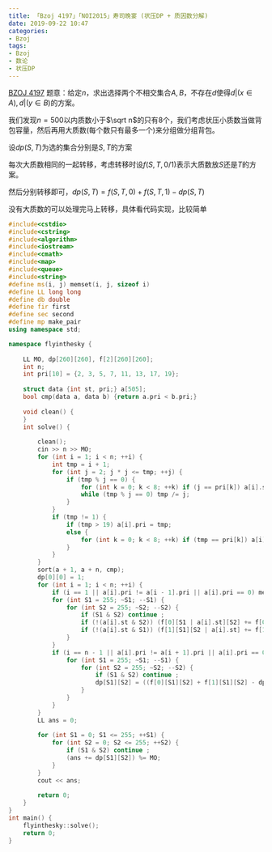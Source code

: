 ```yaml
---
title: 「Bzoj 4197」「NOI2015」寿司晚宴 (状压DP + 质因数分解)
date: 2019-09-22 10:47
categories:
- Bzoj
tags:
- Bzoj
- 数论
- 状压DP
---
```

[BZOJ 4197](http://www.lydsy.com/JudgeOnline/problem.php?id=4197)
题意：给定$n$，求出选择两个不相交集合$A,B$，不存在$d$使得$d|(x\in A), d|(y\in B)$的方案。

我们发现$n=500$以内质数小于$\sqrt n$的只有$8$个，我们考虑状压小质数当做背包容量，然后再用大质数(每个数只有最多一个)来分组做分组背包。

设$dp(S,T)$为选的集合分别是$S,T$的方案

每次大质数相同的一起转移，考虑转移时设$f(S,T,0/1)$表示大质数放$S$还是$T$的方案。

然后分别转移即可，$dp(S,T)=f(S,T,0)+f(S,T,1)-dp(S, T)$

没有大质数的可以处理完马上转移，具体看代码实现，比较简单

<!-- more -->

```c++
#include<cstdio> 
#include<cstring>
#include<algorithm>
#include<iostream>
#include<cmath>
#include<map>
#include<queue>
#include<string>
#define ms(i, j) memset(i, j, sizeof i)
#define LL long long
#define db double
#define fir first
#define sec second
#define mp make_pair
using namespace std;

namespace flyinthesky {
	
	LL MO, dp[260][260], f[2][260][260];
	int n;
	int pri[10] = {2, 3, 5, 7, 11, 13, 17, 19};
	
	struct data {int st, pri;} a[505];
	bool cmp(data a, data b) {return a.pri < b.pri;}
	
    void clean() {
	}
    int solve() {
    	
		clean();
		cin >> n >> MO;
		for (int i = 1; i < n; ++i) {
			int tmp = i + 1;
			for (int j = 2; j * j <= tmp; ++j) {
				if (tmp % j == 0) {
					for (int k = 0; k < 8; ++k) if (j == pri[k]) a[i].st |= (1 << k);
					while (tmp % j == 0) tmp /= j;
				}
			}
			if (tmp != 1) {
				if (tmp > 19) a[i].pri = tmp;
				else {
					for (int k = 0; k < 8; ++k) if (tmp == pri[k]) a[i].st |= (1 << k);
				}
			}
		}
		sort(a + 1, a + n, cmp);
		dp[0][0] = 1;
		for (int i = 1; i < n; ++i) {
			if (i == 1 || a[i].pri != a[i - 1].pri || a[i].pri == 0) memcpy(f[0], dp, sizeof dp), memcpy(f[1], dp, sizeof dp);
			for (int S1 = 255; ~S1; --S1) {
				for (int S2 = 255; ~S2; --S2) {
					if (S1 & S2) continue ;
					if (!(a[i].st & S2)) (f[0][S1 | a[i].st][S2] += f[0][S1][S2]) %= MO;
					if (!(a[i].st & S1)) (f[1][S1][S2 | a[i].st] += f[1][S1][S2]) %= MO;	
				}
			}
			if (i == n - 1 || a[i].pri != a[i + 1].pri || a[i].pri == 0) {
				for (int S1 = 255; ~S1; --S1) {
					for (int S2 = 255; ~S2; --S2) {
						if (S1 & S2) continue ;
						dp[S1][S2] = ((f[0][S1][S2] + f[1][S1][S2] - dp[S1][S2]) % MO + MO) % MO;
					}
				}
			}
		}
		LL ans = 0;
		
		for (int S1 = 0; S1 <= 255; ++S1) {
			for (int S2 = 0; S2 <= 255; ++S2) {
				if (S1 & S2) continue ;
				(ans += dp[S1][S2]) %= MO;
			}
		}
		cout << ans;
						
        return 0;
    }  
}
int main() {
	flyinthesky::solve();
    return 0;
}
```